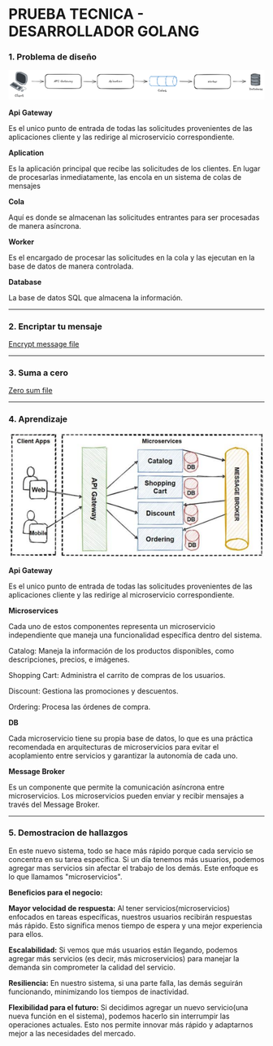 # PRUEBA TECNICA - DESARROLLADOR GOLANG

### 1. Problema de diseño

![Diagrama de solucion](./assets/architecture.png)

**Api Gateway** 

Es el unico punto de entrada de todas las solicitudes provenientes de las aplicaciones cliente y las redirige al microservicio correspondiente.

**Aplication**

Es la aplicación principal que recibe las solicitudes de los clientes. En lugar de procesarlas inmediatamente, las encola en un sistema de colas de mensajes

**Cola**

Aquí es donde se almacenan las solicitudes entrantes para ser procesadas de manera asíncrona.

**Worker**

Es el encargado de procesar las solicitudes en la cola y  las ejecutan en la base de datos de manera controlada.

**Database**

La base de datos SQL que almacena la información.

---
### 2. Encriptar tu mensaje

[Encrypt message file](https://github.com/MikelSot/prueba-tecnica-Think/blob/main/encryptmessage.go)

---

### 3. Suma a cero

[Zero sum file](https://github.com/MikelSot/prueba-tecnica-Think/blob/main/zerosum.go)

---
### 4.  Aprendizaje
![Diagrama Aprendizaje](./assets/reto-4.png)

**Api Gateway**

Es el unico punto de entrada de todas las solicitudes provenientes de las aplicaciones cliente y las redirige al microservicio correspondiente.

**Microservices**

Cada uno de estos componentes representa un microservicio independiente que maneja una funcionalidad específica dentro del sistema.

Catalog: Maneja la información de los productos disponibles, como descripciones, precios, e imágenes.

Shopping Cart: Administra el carrito de compras de los usuarios.

Discount: Gestiona las promociones y descuentos.

Ordering: Procesa las órdenes de compra.

**DB**

Cada microservicio tiene su propia base de datos, lo que es una práctica recomendada en arquitecturas de microservicios para evitar el acoplamiento entre servicios y garantizar la autonomía de cada uno.

**Message Broker**

Es un componente que permite la comunicación asíncrona entre microservicios. Los microservicios pueden enviar y recibir mensajes a través del Message Broker.

---
### 5.  Demostracion de hallazgos

En este nuevo sistema, todo se hace más rápido porque cada servicio se concentra en su tarea específica. 
Si un día tenemos más usuarios, podemos agregar mas servicios sin afectar el trabajo de los demás.
Este enfoque es lo que llamamos "microservicios".

**Beneficios para el negocio:**

**Mayor velocidad de respuesta:** Al tener servicios(microservicios) enfocados en tareas específicas, nuestros usuarios recibirán respuestas más rápido. 
Esto significa menos tiempo de espera y una mejor experiencia para ellos.

**Escalabilidad:** Si vemos que más usuarios están llegando, podemos agregar más servicios (es decir, más microservicios) para manejar la demanda sin comprometer la calidad del servicio.

**Resiliencia:** En nuestro sistema, si una parte falla, las demás seguirán funcionando, minimizando los tiempos de inactividad.

**Flexibilidad para el futuro:** Si decidimos agregar un nuevo servicio(una nueva función en el sistema), podemos hacerlo sin interrumpir las operaciones actuales.
Esto nos permite innovar más rápido y adaptarnos mejor a las necesidades del mercado.